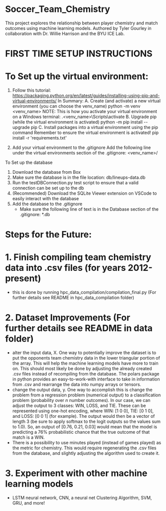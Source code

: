 # Soccer_Team_Chemistry
This project explores the relationship between player chemistry and match outcomes using machine learning models. Authored by Tyler Gourley in collaboration with Dr. Willie Harrison and the BYU ICE Lab.
#
#
# **FIRST TIME SETUP INSTRUCTIONS**
# To Set up the virtual environment:
   1. Follow this tutorial:
     https://packaging.python.org/en/latest/guides/installing-using-pip-and-virtual-environments/
     In Summary:
       A. Create (and activate) a new virtual environment (you can choose the venv_name)
            python -m venv <venv_name>
          NOTE: This is how you activate your virtual environment on a Windows terminal: 
            .\<venv_name>\Scripts\activate
       B. Upgrade pip (while the virtual environment is activated)
            python -m pip install --upgrade pip
       C. Install packages into a virtual environment using the pip command
          Remember to ensure the virtual environment is activated!
            pip install -r 'requirements.txt'
 
   2. Add your virtual environment to the .gitignore
     Add the following line under the virtual environments section of the .gitignore:
           <venv_name>/
 
 To Set up the database
   1. Download the database from Box
   2. Make sure the database is in the file location: db/lineups-data.db
   3. Run the testDBConnection.py test script to ensure that a valid connection can be set up to the db
   4. (Recommended) Download the SQLite Viewer extension on VSCode to easily interact with the database
   5. Add the database to the .gitignore
       - Make sure the following line of text is in the Database section of the .gitignore:
           *.db


# Steps for the Future:
# 1. Finish compiling team chemistry data into .csv files (for years 2012-present)
   - this is done by running hpc_data_compilation/compilation_final.py (For further details see README in hpc_data_compilation folder)

# 2. Dataset Improvements (For further details see README in data folder)
   - alter the input data, X. One way to potentially improve the dataset is to put the opponents team chemistry data in the lower triangular portion of the array. This will help the machine learning models have more to train on. This should most likely be done by adjusting the already created .csv files instead of recompiling from the database. The polars package in python provides an easy-to-work-with interface to take in information from .csv and rearrange the data into numpy arrays or tensors.
   - change the output data, y. One way to accomplish this is change the problem from a regression problem (numerical output) to a classification problem (probability over *n* number outcomes). In our case, we can adjust the output to 3 classes: WIN, LOSS, and TIE. These can be represented using one-hot encoding, where WIN: [1 0 0], TIE: [0 1 0], and LOSS: [0 0 1] (for example). The output would then be a vector of length 3 (be sure to apply softmax to the logit outputs so the values sum to 1.0). So, an output of [0.76, 0.21, 0.03] would mean that the model is predicting a 76% probabilistic chance that the true outcome of that match is a WIN.
   - There is a possibility to use minutes played (instead of games played) as the metric for chemistry. This would require regenerating the .csv files from the database, and slightly adjusting the algorithm used to create it.

# 3. Experiment with other machine learning models
   - LSTM neural network, CNN, a neural net Clustering Algorithm, SVM, GRU, and more!

